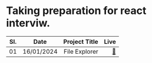 # Taking preparation for react interviw.

| Sl. |    Date    | Project Title |                                                 Live |
| --- | :--------: | ------------: | ---------------------------------------------------: |
| 01  | 16/01/2024 | File Explorer | [&#128279;](https://file-explorer-alpha.vercel.app/) |
